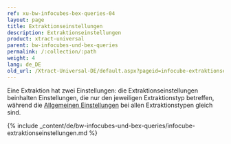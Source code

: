 ```yaml
---
ref: xu-bw-infocubes-bex-queries-04
layout: page
title: Extraktionseinstellungen
description: Extraktionseinstellungen
product: xtract-universal
parent: bw-infocubes-und-bex-queries
permalink: /:collection/:path
weight: 4	
lang: de_DE
old_url: /Xtract-Universal-DE/default.aspx?pageid=infocube-extraktionseinstellungen
---
```

Eine Extraktion hat zwei Einstellungen: die Extraktionseinstellungen beinhalten Einstellungen, die nur den jeweiligen Extraktionstyp betreffen, während die [Allgemeinen Einstellungen](../erste-schritte/allgemeine-einstellungen) bei allen Extraktionstypen gleich sind.

{% include _content/de/bw-infocubes-und-bex-queries/infocube-extraktionseinstellungen.md %}
